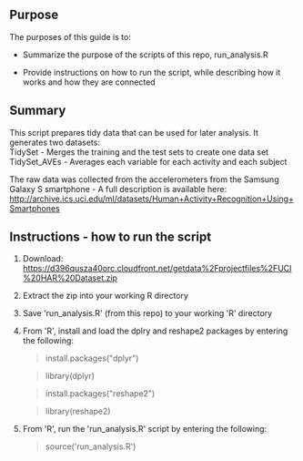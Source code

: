Purpose
------------------
The purposes of this guide is to:

* Summarize the purpose of the scripts of this repo, run_analysis.R

* Provide instructions on how to run the script, while describing how it works and how they are connected


Summary
------------------
This script prepares tidy data that can be used for later analysis.  It generates two datasets:  
TidySet - Merges the training and the test sets to create one data set  
TidySet_AVEs - Averages each variable for each activity and each subject    

The raw data was collected from the accelerometers from the Samsung Galaxy S smartphone - A full description is available here:
http://archive.ics.uci.edu/ml/datasets/Human+Activity+Recognition+Using+Smartphones


Instructions - how to run the script
------------------
1. Download: https://d396qusza40orc.cloudfront.net/getdata%2Fprojectfiles%2FUCI%20HAR%20Dataset.zip

2. Extract the zip into your working R directory

3. Save 'run_analysis.R' (from this repo) to your working 'R' directory 

4. From 'R', install and load the dplry and reshape2 packages by entering the following:
	> install.packages("dplyr")

	> library(dplyr)

	> install.packages("reshape2")

	> library(reshape2)
	
5. From 'R', run the 'run_analysis.R' script by entering the following:
	> source('run_analysis.R')


